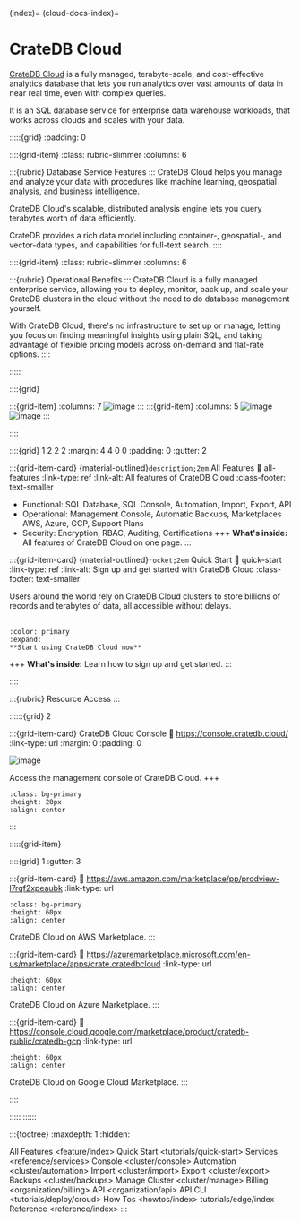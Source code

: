 (index)=
(cloud-docs-index)=

# CrateDB Cloud

[CrateDB Cloud] is a fully managed, terabyte-scale, and cost-effective
analytics database that lets you run analytics over vast amounts of
data in near real time, even with complex queries.

It is an SQL database service for enterprise data warehouse workloads,
that works across clouds and scales with your data.


:::::{grid}
:padding: 0

::::{grid-item}
:class: rubric-slimmer
:columns: 6

:::{rubric} Database Service Features
:::
CrateDB Cloud helps you manage and analyze your data with procedures
like machine learning, geospatial analysis, and business intelligence.

CrateDB Cloud's scalable, distributed analysis engine lets you query
terabytes worth of data efficiently.

CrateDB provides a rich data model including container-, geospatial-, and
vector-data types, and capabilities for full-text search.
::::

::::{grid-item}
:class: rubric-slimmer
:columns: 6

:::{rubric} Operational Benefits
:::
CrateDB Cloud is a fully managed enterprise service, allowing you to deploy,
monitor, back up, and scale your CrateDB clusters in the cloud without the
need to do database management yourself.

With CrateDB Cloud, there's no infrastructure to set up or manage, letting you
focus on finding meaningful insights using plain SQL, and taking advantage of
flexible pricing models across on-demand and flat-rate options.
::::

:::::


::::{grid}

:::{grid-item}
:columns: 7
![image](https://cratedb.com/hs-fs/hubfs/cloud-edge-config.png?width=480)
:::
:::{grid-item}
:columns: 5
![image](https://cratedb.com/hs-fs/hubfs/CrateDB-Security-Certifications-Logos.png?width=320)
![image](https://cratedb.com/hs-fs/hubfs/CrateDB-Cloud-Integrations.png?width=320)
:::

::::


::::{grid} 1 2 2 2
:margin: 4 4 0 0
:padding: 0
:gutter: 2


:::{grid-item-card} {material-outlined}`description;2em` All Features
:link: all-features
:link-type: ref
:link-alt: All features of CrateDB Cloud
:class-footer: text-smaller

- Functional: SQL Database, SQL Console, Automation, Import, Export, API
- Operational: Management Console, Automatic Backups, Marketplaces AWS, Azure, GCP,
  Support Plans
- Security: Encryption, RBAC, Auditing, Certifications
+++
**What's inside:**
All features of CrateDB Cloud on one page.
:::


:::{grid-item-card} {material-outlined}`rocket;2em` Quick Start
:link: quick-start
:link-type: ref
:link-alt: Sign up and get started with CrateDB Cloud
:class-footer: text-smaller

Users around the world rely on CrateDB Cloud clusters to store billions of records
and terabytes of data, all accessible without delays.
<br><br>
```{button-link} https://example.com
:color: primary
:expand:
**Start using CrateDB Cloud now**
```
+++
**What's inside:**
Learn how to sign up and get started.
:::

::::



:::{rubric} Resource Access
:::

::::::{grid} 2

:::{grid-item-card} CrateDB Cloud Console
:link: https://console.cratedb.cloud/
:link-type: url
:margin: 0
:padding: 0

![image](/_assets/img/cluster-manage.png)

Access the management console of CrateDB Cloud.
+++
```{image} https://console.cratedb.cloud/static/media/login_logo.29bc89cf03a01ccf3ed2aa57b8a4e1c1.svg
:class: bg-primary
:height: 20px
:align: center
```
:::

:::::{grid-item}

::::{grid} 1
:gutter: 3

:::{grid-item-card}
:link: https://aws.amazon.com/marketplace/pp/prodview-l7rqf2xpeaubk
:link-type: url
```{image} /_assets/logo/aws-marketplace.png
:class: bg-primary
:height: 60px
:align: center
```
CrateDB Cloud on AWS Marketplace.
:::

:::{grid-item-card}
:link: https://azuremarketplace.microsoft.com/en-us/marketplace/apps/crate.cratedbcloud
:link-type: url
```{image} /_assets/logo/microsoft.png
:height: 60px
:align: center
```
CrateDB Cloud on Azure Marketplace.
:::


:::{grid-item-card}
:link: https://console.cloud.google.com/marketplace/product/cratedb-public/cratedb-gcp
:link-type: url
```{image} /_assets/logo/google-cloud.png
:height: 60px
:align: center
```
CrateDB Cloud on Google Cloud Marketplace.
:::

::::

:::::
::::::


:::{toctree}
:maxdepth: 1
:hidden:

All Features <feature/index>
Quick Start <tutorials/quick-start>
Services <reference/services>
Console <cluster/console>
Automation <cluster/automation>
Import <cluster/import>
Export <cluster/export>
Backups <cluster/backups>
Manage Cluster <cluster/manage>
Billing <organization/billing>
API <organization/api>
API CLI <tutorials/deploy/croud>
How Tos <howtos/index>
tutorials/edge/index
Reference <reference/index>
:::


[CrateDB]: https://crate.io/product/
[CrateDB Cloud]: https://cratedb.com/product/cloud
[Croud CLI]: https://crate.io/docs/cloud/cli/
[How-To Guides]: https://crate.io/docs/cloud/en/latest/howtos/
[Reference]: https://crate.io/docs/cloud/en/latest/reference/
